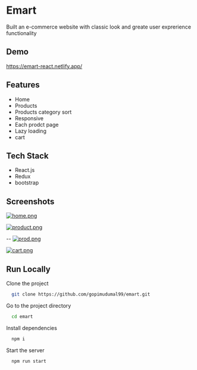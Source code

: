 
# Emart

Built an e-commerce website with classic look and greate user  exprerience functionality 


## Demo

https://emart-react.netlify.app/


## Features

- Home
- Products
- Products category sort
- Responsive
- Each prodct page
- Lazy loading
- cart

## Tech Stack

- React.js
- Redux
- bootstrap



## Screenshots

[![home.png](https://i.postimg.cc/LXCDj3w2/home.png)](https://emart-react.netlify.app/)

[![product.png](https://i.postimg.cc/Dydgghtx/product.png)](https://emart-react.netlify.app/)

--
[![prod.png](https://i.postimg.cc/R08QFZHZ/prod.png)](https://emart-react.netlify.app/)

[![cart.png](https://i.postimg.cc/Hn0QB0Pr/cart.png)](https://emart-react.netlify.app/)
## Run Locally

Clone the project

```bash
  git clone https://github.com/gopimudumal99/emart.git
```

Go to the project directory

```bash
  cd emart
```

Install dependencies

```bash
  npm i
```

Start the server

```bash
  npm run start
```

